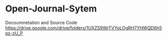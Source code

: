 # Open-Journal-Sytem

Docoumnetation and Source Code
https://drive.google.com/drive/folders/1UXZS9WrTVYoLOgRH7YHWQD6h5pz-zU_P
